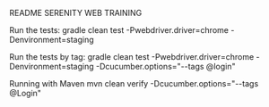 README
SERENITY WEB TRAINING

Run the tests:
gradle clean test -Pwebdriver.driver=chrome -Denvironment=staging

Run the tests by tag:
gradle clean test -Pwebdriver.driver=chrome -Denvironment=staging -Dcucumber.options="--tags @login"

Running with Maven
mvn clean verify -Dcucumber.options="--tags @Login"